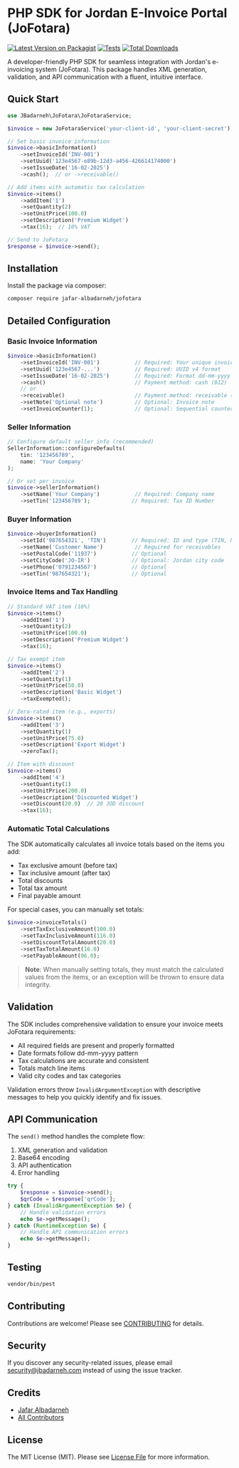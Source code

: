 # PHP SDK for Jordan E-Invoice Portal (JoFotara)

[![Latest Version on Packagist](https://img.shields.io/packagist/v/jafar-albadarneh/jofotara.svg?style=flat-square)](https://packagist.org/packages/jafar-albadarneh/jofotara)
[![Tests](https://img.shields.io/github/actions/workflow/status/jafar-albadarneh/jofotara/run-tests.yml?branch=main&label=tests&style=flat-square)](https://github.com/jafar-albadarneh/jofotara/actions/workflows/run-tests.yml)
[![Total Downloads](https://img.shields.io/packagist/dt/jafar-albadarneh/jofotara.svg?style=flat-square)](https://packagist.org/packages/jafar-albadarneh/jofotara)

A developer-friendly PHP SDK for seamless integration with Jordan's e-invoicing system (JoFotara). This package handles XML generation, validation, and API communication with a fluent, intuitive interface.

## Quick Start

```php
use JBadarneh\JoFotara\JoFotaraService;

$invoice = new JoFotaraService('your-client-id', 'your-client-secret');

// Set basic invoice information
$invoice->basicInformation()
    ->setInvoiceId('INV-001')
    ->setUuid('123e4567-e89b-12d3-a456-426614174000')
    ->setIssueDate('16-02-2025')
    ->cash();  // or ->receivable()

// Add items with automatic tax calculation
$invoice->items()
    ->addItem('1')
    ->setQuantity(2)
    ->setUnitPrice(100.0)
    ->setDescription('Premium Widget')
    ->tax(16);  // 16% VAT

// Send to JoFotara
$response = $invoice->send();
```

## Installation

Install the package via composer:

```bash
composer require jafar-albadarneh/jofotara
```

## Detailed Configuration

### Basic Invoice Information

```php
$invoice->basicInformation()
    ->setInvoiceId('INV-001')           // Required: Your unique invoice ID
    ->setUuid('123e4567-...')           // Required: UUID v4 format
    ->setIssueDate('16-02-2025')        // Required: Format dd-mm-yyyy
    ->cash()                            // Payment method: cash (012)
    // or
    ->receivable()                      // Payment method: receivable (022)
    ->setNote('Optional note')          // Optional: Invoice note
    ->setInvoiceCounter(1);             // Optional: Sequential counter (ICV)
```

### Seller Information

```php
// Configure default seller info (recommended)
SellerInformation::configureDefaults(
    tin: '123456789',
    name: 'Your Company'
);

// Or set per invoice
$invoice->sellerInformation()
    ->setName('Your Company')           // Required: Company name
    ->setTin('123456789');             // Required: Tax ID Number
```

### Buyer Information

```php
$invoice->buyerInformation()
    ->setId('987654321', 'TIN')        // Required: ID and type (TIN, NIN, or PN)
    ->setName('Customer Name')          // Required for receivables
    ->setPostalCode('11937')           // Optional
    ->setCityCode('JO-IR')             // Optional: Jordan city code
    ->setPhone('0791234567')           // Optional
    ->setTin('987654321');             // Optional
```

### Invoice Items and Tax Handling

```php
// Standard VAT item (16%)
$invoice->items()
    ->addItem('1')
    ->setQuantity(2)
    ->setUnitPrice(100.0)
    ->setDescription('Premium Widget')
    ->tax(16);

// Tax exempt item
$invoice->items()
    ->addItem('2')
    ->setQuantity(1)
    ->setUnitPrice(50.0)
    ->setDescription('Basic Widget')
    ->taxExempted();

// Zero-rated item (e.g., exports)
$invoice->items()
    ->addItem('3')
    ->setQuantity(1)
    ->setUnitPrice(75.0)
    ->setDescription('Export Widget')
    ->zeroTax();

// Item with discount
$invoice->items()
    ->addItem('4')
    ->setQuantity(1)
    ->setUnitPrice(200.0)
    ->setDescription('Discounted Widget')
    ->setDiscount(20.0)  // 20 JOD discount
    ->tax(16);
```

### Automatic Total Calculations

The SDK automatically calculates all invoice totals based on the items you add:

- Tax exclusive amount (before tax)
- Tax inclusive amount (after tax)
- Total discounts
- Total tax amount
- Final payable amount

For special cases, you can manually set totals:

```php
$invoice->invoiceTotals()
    ->setTaxExclusiveAmount(100.0)
    ->setTaxInclusiveAmount(116.0)
    ->setDiscountTotalAmount(20.0)
    ->setTaxTotalAmount(16.0)
    ->setPayableAmount(96.0);
```

> **Note**: When manually setting totals, they must match the calculated values from the items, or an exception will be thrown to ensure data integrity.

## Validation

The SDK includes comprehensive validation to ensure your invoice meets JoFotara requirements:

- All required fields are present and properly formatted
- Date formats follow dd-mm-yyyy pattern
- Tax calculations are accurate and consistent
- Totals match line items
- Valid city codes and tax categories

Validation errors throw `InvalidArgumentException` with descriptive messages to help you quickly identify and fix issues.

## API Communication

The `send()` method handles the complete flow:

1. XML generation and validation
2. Base64 encoding
3. API authentication
4. Error handling

```php
try {
    $response = $invoice->send();
    $qrCode = $response['qrCode'];
} catch (InvalidArgumentException $e) {
    // Handle validation errors
    echo $e->getMessage();
} catch (RuntimeException $e) {
    // Handle API communication errors
    echo $e->getMessage();
}
```

## Testing

```bash
vendor/bin/pest
```

## Contributing

Contributions are welcome! Please see [CONTRIBUTING](CONTRIBUTING.md) for details.

## Security

If you discover any security-related issues, please email security@jbadarneh.com instead of using the issue tracker.

## Credits

- [Jafar Albadarneh](https://github.com/jafar-albadarneh)
- [All Contributors](../../contributors)

## License

The MIT License (MIT). Please see [License File](LICENSE.md) for more information.
